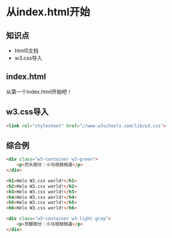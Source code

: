 从index.html开始
========

## 知识点

* html5文档
* w3.css导入

## index.html

从第一个index.html开始吧！

## w3.css导入

~~~html
<link rel="stylesheet" href="//www.w3schools.com/lib/w3.css">
~~~

## 综合例

~~~html
<div class="w3-container w3-green">
    <p>页头部分：小马视频频道</p>
</div>

<h1>Helo W3.css world!</h1>
<h2>Helo W3.css world!</h2>
<h3>Helo W3.css world!</h3>
<h4>Helo W3.css world!</h4>
<h5>Helo W3.css world!</h5>
<h6>Helo W3.css world!</h6>

<div class="w3-container w3-light-gray">
    <p>页脚部分：小马视频频道</p>
</div>
~~~

